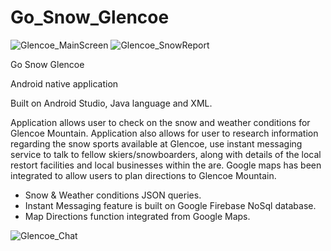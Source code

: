 # Go_Snow_Glencoe


![Glencoe_MainScreen](https://user-images.githubusercontent.com/44207468/148801385-6d7c3385-1406-49d3-8854-60f241d8b6d6.gif)
![Glencoe_SnowReport](https://user-images.githubusercontent.com/44207468/148801401-c22eaed4-7008-4684-b405-32b879c1885b.gif)

Go Snow Glencoe 

Android native application 

Built on Android Studio, Java language and XML.

Application allows user to check on the snow and weather conditions for Glencoe Mountain. Application also allows for user to research information regarding the snow sports available at Glencoe, use instant messaging service to talk to fellow skiers/snowboarders, along with details of the local restort facilities and local businesses within the are. Google maps has been integrated to allow users to plan directions to Glencoe Mountain.

- Snow & Weather conditions JSON queries.
- Instant Messaging feature is built on Google Firebase NoSql database.
- Map Directions function integrated from Google Maps.

![Glencoe_Chat](https://user-images.githubusercontent.com/44207468/148801531-f7f70125-0ef3-4368-83ef-0449a4d9cbab.gif)
